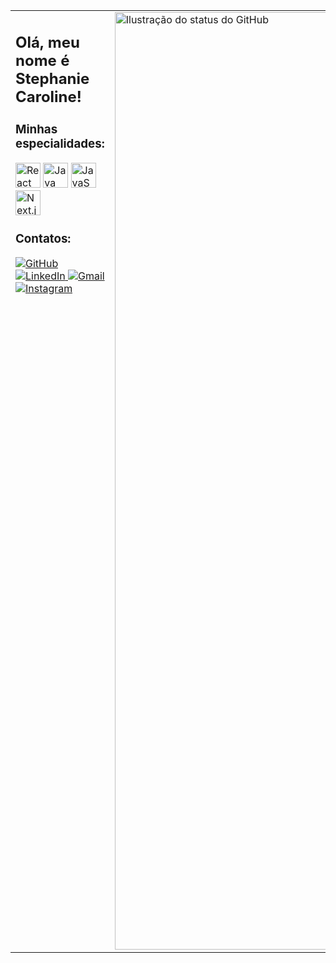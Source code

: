 <table> <tr> <!-- Coluna da esquerda --> <td style="width: 60%; vertical-align: top;">

<h2>Olá, meu nome é <strong>Stephanie Caroline!</strong></h2>

<h3>Minhas especialidades:</h3> <p> <img src="https://cdn.jsdelivr.net/gh/devicons/devicon/icons/react/react-original.svg" alt="React" width="40" height="40" /> <img src="https://cdn.jsdelivr.net/gh/devicons/devicon/icons/java/java-original.svg" alt="Java" width="40" height="40" /> <img src="https://cdn.jsdelivr.net/gh/devicons/devicon/icons/javascript/javascript-original.svg" alt="JavaScript" width="40" height="40" /> <img src="https://cdn.jsdelivr.net/gh/devicons/devicon/icons/nextjs/nextjs-original.svg" alt="Next.js" width="40" height="40" /> </p>

<h3>Contatos:</h3> <p> <a href="https://github.com/StephanieCaroll" target="_blank"> <img src="https://img.shields.io/static/v1?label=GitHub&message=StephanieCaroll&color=f8efd4&style=for-the-badge&logo=GitHub" alt="GitHub"> </a> <a href="https://linkedin.com/in/stephanie-caroline-97973430b" target="_blank"> <img src="https://img.shields.io/static/v1?label=LinkedIn&message=StephanieCaroll&color=0A66C2&style=for-the-badge&logo=LinkedIn" alt="LinkedIn"> </a> <a href="mailto:stephaniecarolinedev@gmail.com"> <img src="https://img.shields.io/static/v1?label=Gmail&message=stephaniecarolinedev@gmail.com&color=EA4335&style=for-the-badge&logo=Gmail" alt="Gmail"> </a> <br> <a href="https://www.instagram.com/stephaniecaroldev" target="_blank"> <img src="https://img.shields.io/static/v1?label=Instagram&message=@stephaniecaroldev&color=E4405F&style=for-the-badge&logo=Instagram" alt="Instagram"> </a> </p>

</td>

<!-- Coluna da direita --> 
<td style="width: 40%; vertical-align: top;"> <img src="https://github-readme-stats.vercel.app/api?username=StephanieCaroll&show_icons=true&title_color=783c00&text_color=af552e&icon_color=783c00&bg_color=f8efd4&cache_seconds=2300" alt="Ilustração do status do GitHub" width="1500"> </td> </tr> </table>

